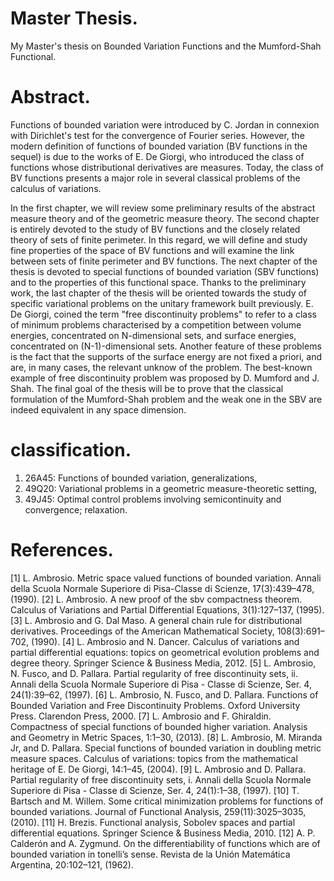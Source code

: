 # Master Thesis.
 My Master's thesis on Bounded Variation Functions and the Mumford-Shah Functional.
 
# Abstract.
Functions of bounded variation were introduced by C. Jordan in connexion with Dirichlet's test for the convergence of Fourier series. However, the modern definition of functions of bounded variation (BV functions in the sequel) is due to the works of E. De Giorgi, who introduced the class of functions whose distributional derivatives are measures. Today, the class of BV functions presents a major role in several classical problems of the calculus of variations.

In the first chapter, we will review some preliminary results of the abstract measure theory and of the geometric measure theory. The second chapter is entirely devoted to the study of BV functions and the closely related theory of sets of finite perimeter. In this regard, we will define and study fine properties of the space of BV functions and will examine the link between sets of finite perimeter and BV functions. The next chapter of the thesis is devoted to special functions of bounded variation (SBV functions) and to the properties of this functional space. Thanks to the preliminary work, the last chapter of the thesis will be oriented towards the study of specific variational problems on the unitary framework built previously. E. De Giorgi, coined the term "free discontinuity problems" to refer to a class of minimum problems characterised by a competition between volume energies, concentrated on N-dimensional sets, and surface energies, concentrated on (N-1)-dimensional sets. Another feature of these problems is the fact that the supports of the surface energy are not fixed a priori, and are, in many cases, the relevant unknow of the problem. The best-known example of free discontinuity problem was proposed by D. Mumford and J. Shah. The final goal of the thesis will be to prove that the classical formulation of the Mumford-Shah problem and the weak one in the SBV are indeed equivalent in any space dimension. 

# classification.

1. 26A45: Functions of bounded variation, generalizations,
2. 49Q20: Variational problems in a geometric measure-theoretic setting,
3. 49J45: Optimal control problems involving semicontinuity and convergence; relaxation.

# References.

[1] L. Ambrosio. Metric space valued functions of bounded variation. Annali della
Scuola Normale Superiore di Pisa-Classe di Scienze, 17(3):439–478, (1990).
[2] L. Ambrosio. A new proof of the sbv compactness theorem. Calculus of Variations
and Partial Differential Equations, 3(1):127–137, (1995).
[3] L. Ambrosio and G. Dal Maso. A general chain rule for distributional derivatives.
Proceedings of the American Mathematical Society, 108(3):691–702, (1990).
[4] L. Ambrosio and N. Dancer. Calculus of variations and partial differential equations:
topics on geometrical evolution problems and degree theory. Springer Science
& Business Media, 2012.
[5] L. Ambrosio, N. Fusco, and D. Pallara. Partial regularity of free discontinuity
sets, ii. Annali della Scuola Normale Superiore di Pisa - Classe di Scienze, Ser.
4, 24(1):39–62, (1997).
[6] L. Ambrosio, N. Fusco, and D. Pallara. Functions of Bounded Variation and Free
Discontinuity Problems. Oxford University Press. Clarendon Press, 2000.
[7] L. Ambrosio and F. Ghiraldin. Compactness of special functions of bounded
higher variation. Analysis and Geometry in Metric Spaces, 1:1–30, (2013).
[8] L. Ambrosio, M. Miranda Jr, and D. Pallara. Special functions of bounded variation
in doubling metric measure spaces. Calculus of variations: topics from the
mathematical heritage of E. De Giorgi, 14:1–45, (2004).
[9] L. Ambrosio and D. Pallara. Partial regularity of free discontinuity sets, i. Annali
della Scuola Normale Superiore di Pisa - Classe di Scienze, Ser. 4, 24(1):1–38,
(1997).
[10] T. Bartsch and M. Willem. Some critical minimization problems for functions of
bounded variations. Journal of Functional Analysis, 259(11):3025–3035, (2010).
[11] H. Brezis. Functional analysis, Sobolev spaces and partial differential equations.
Springer Science & Business Media, 2010.
[12] A. P. Calderón and A. Zygmund. On the differentiability of functions which are of
bounded variation in tonelli’s sense. Revista de la Unión Matemática Argentina,
20:102–121, (1962).
